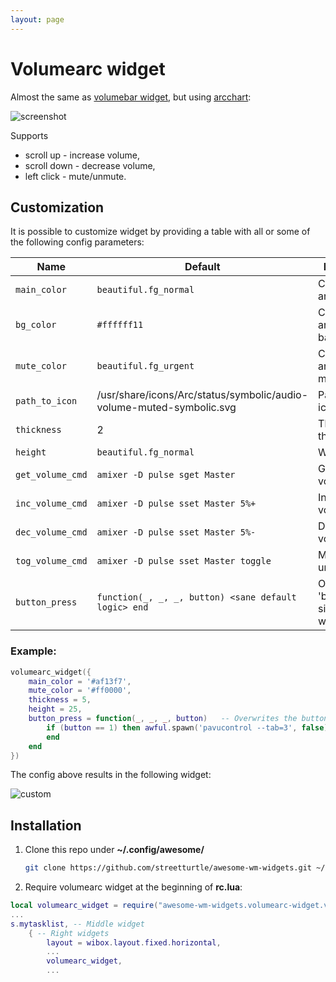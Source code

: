 ```yaml
---
layout: page
---
```

# Volumearc widget

Almost the same as [volumebar widget](../awesome-wm-widgets/assets/img/screenshots/volumearc-widgetttps://github.com/streetturtle/awesome-wm-widgets/tree/master/volumebar-widget), but using [arcchart](../awesome-wm-widgets/assets/img/screenshots/volumearc-widgetttps://awesomewm.org/doc/api/classes/wibox.container.arcchart.html):

![screenshot](../awesome-wm-widgets/assets/img/screenshots/volumearc-widget/out.gif)

Supports 
 - scroll up - increase volume, 
 - scroll down - decrease volume, 
 - left click - mute/unmute.

## Customization

It is possible to customize widget by providing a table with all or some of the following config parameters:

| Name | Default | Description |
|---|---|---|
| `main_color` | `beautiful.fg_normal` | Color of the arc |
| `bg_color` | `#ffffff11` | Color of the arc's background |
| `mute_color` | `beautiful.fg_urgent` | Color of the arc when mute |
| `path_to_icon` | /usr/share/icons/Arc/status/symbolic/audio-volume-muted-symbolic.svg | Path to the icon |
| `thickness` | 2 | The arc thickness |
| `height` | `beautiful.fg_normal` | Widget height |
| `get_volume_cmd` | `amixer -D pulse sget Master` | Get current volume level |
| `inc_volume_cmd` | `amixer -D pulse sset Master 5%+` | Increase volume level |
| `dec_volume_cmd` | `amixer -D pulse sset Master 5%-` | Decrease volume level |
| `tog_volume_cmd` | `amixer -D pulse sset Master toggle` | Mute / unmute |
| `button_press` | `function(_, _, _, button) <sane default logic> end` | Overwrite the 'button\_press' signal for this widget |

### Example:

```lua
volumearc_widget({
    main_color = '#af13f7',
    mute_color = '#ff0000',
    thickness = 5,
    height = 25,
    button_press = function(_, _, _, button)   -- Overwrites the button press behaviour to open pavucontrol when clicked
        if (button == 1) then awful.spawn('pavucontrol --tab=3', false)
        end
    end
})
```

The config above results in the following widget:

![custom](../awesome-wm-widgets/assets/img/screenshots/volumearc-widget/custom.png) 

## Installation

1. Clone this repo under **~/.config/awesome/**

    ```bash
    git clone https://github.com/streetturtle/awesome-wm-widgets.git ~/.config/awesome/awesome-wm-widgets
    ```

1. Require volumearc widget at the beginning of **rc.lua**:

```lua
local volumearc_widget = require("awesome-wm-widgets.volumearc-widget.volumearc")
...
s.mytasklist, -- Middle widget
	{ -- Right widgets
    	layout = wibox.layout.fixed.horizontal,
		...
		volumearc_widget,
		...
```

